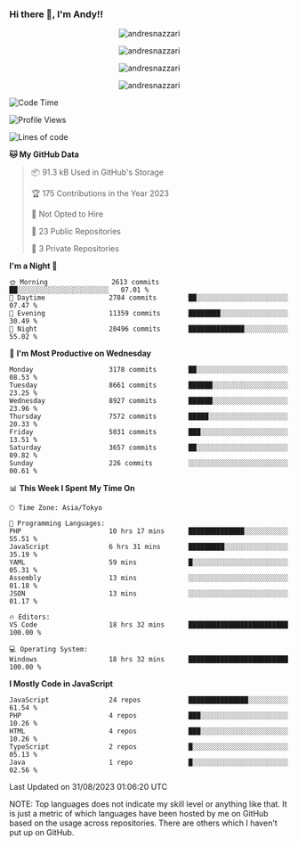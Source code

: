 ### Hi there 👋, I'm Andy!!

<p align="center" >
  <img src="https://github-profile-trophy.vercel.app/?username=AndresNazzari&theme=dracula&column=-1" alt="andresnazzari"/>
</p>

<p align="center">
  <img  src="https://github-readme-stats.vercel.app/api?username=AndresNazzari&count_private=true&show_icons=true&theme=dracula" alt="andresnazzari"/>
</p>
<p align="center">
  <img  src="https://github-readme-stats.vercel.app/api/top-langs/?username=AndresNazzari&layout=compact" alt="andresnazzari"/>
</p>
<p align="center" >
  <img src="https://github-readme-stats.vercel.app/api/wakatime?username=AndresNazzari" alt="andresnazzari"/>
</p>

<!--START_SECTION:waka-->
![Code Time](http://img.shields.io/badge/Code%20Time-795%20hrs%2045%20mins-blue)

![Profile Views](http://img.shields.io/badge/Profile%20Views-0-blue)

![Lines of code](https://img.shields.io/badge/From%20Hello%20World%20I%27ve%20Written-8.8%20million%20lines%20of%20code-blue)

**🐱 My GitHub Data** 

> 📦 91.3 kB Used in GitHub's Storage 
 > 
> 🏆 175 Contributions in the Year 2023
 > 
> 🚫 Not Opted to Hire
 > 
> 📜 23 Public Repositories 
 > 
> 🔑 3 Private Repositories 
 > 
**I'm a Night 🦉** 

```text
🌞 Morning                2613 commits        ██░░░░░░░░░░░░░░░░░░░░░░░   07.01 % 
🌆 Daytime                2784 commits        ██░░░░░░░░░░░░░░░░░░░░░░░   07.47 % 
🌃 Evening                11359 commits       ████████░░░░░░░░░░░░░░░░░   30.49 % 
🌙 Night                  20496 commits       ██████████████░░░░░░░░░░░   55.02 % 
```
📅 **I'm Most Productive on Wednesday** 

```text
Monday                   3178 commits        ██░░░░░░░░░░░░░░░░░░░░░░░   08.53 % 
Tuesday                  8661 commits        ██████░░░░░░░░░░░░░░░░░░░   23.25 % 
Wednesday                8927 commits        ██████░░░░░░░░░░░░░░░░░░░   23.96 % 
Thursday                 7572 commits        █████░░░░░░░░░░░░░░░░░░░░   20.33 % 
Friday                   5031 commits        ███░░░░░░░░░░░░░░░░░░░░░░   13.51 % 
Saturday                 3657 commits        ██░░░░░░░░░░░░░░░░░░░░░░░   09.82 % 
Sunday                   226 commits         ░░░░░░░░░░░░░░░░░░░░░░░░░   00.61 % 
```


📊 **This Week I Spent My Time On** 

```text
🕑︎ Time Zone: Asia/Tokyo

💬 Programming Languages: 
PHP                      10 hrs 17 mins      ██████████████░░░░░░░░░░░   55.51 % 
JavaScript               6 hrs 31 mins       █████████░░░░░░░░░░░░░░░░   35.19 % 
YAML                     59 mins             █░░░░░░░░░░░░░░░░░░░░░░░░   05.31 % 
Assembly                 13 mins             ░░░░░░░░░░░░░░░░░░░░░░░░░   01.18 % 
JSON                     13 mins             ░░░░░░░░░░░░░░░░░░░░░░░░░   01.17 % 

🔥 Editors: 
VS Code                  18 hrs 32 mins      █████████████████████████   100.00 % 

💻 Operating System: 
Windows                  18 hrs 32 mins      █████████████████████████   100.00 % 
```

**I Mostly Code in JavaScript** 

```text
JavaScript               24 repos            ███████████████░░░░░░░░░░   61.54 % 
PHP                      4 repos             ███░░░░░░░░░░░░░░░░░░░░░░   10.26 % 
HTML                     4 repos             ███░░░░░░░░░░░░░░░░░░░░░░   10.26 % 
TypeScript               2 repos             █░░░░░░░░░░░░░░░░░░░░░░░░   05.13 % 
Java                     1 repo              █░░░░░░░░░░░░░░░░░░░░░░░░   02.56 % 
```




 Last Updated on 31/08/2023 01:06:20 UTC
<!--END_SECTION:waka-->

NOTE: Top languages does not indicate my skill level or anything like that. It is just a metric of which languages have been hosted by me on GitHub based on the usage across repositories. There are others which I haven't put up on GitHub.

<!-- Here are some ideas to get you started:

-   🔭 I’m currently working on ...
-   🌱 I’m currently learning ...
-   👯 I’m looking to collaborate on ...
-   🤔 I’m looking for help with ...
-   💬 Ask me about ...
-   📫 How to reach me: ...
-   😄 Pronouns: ...
-   ⚡ Fun fact: ... -->
